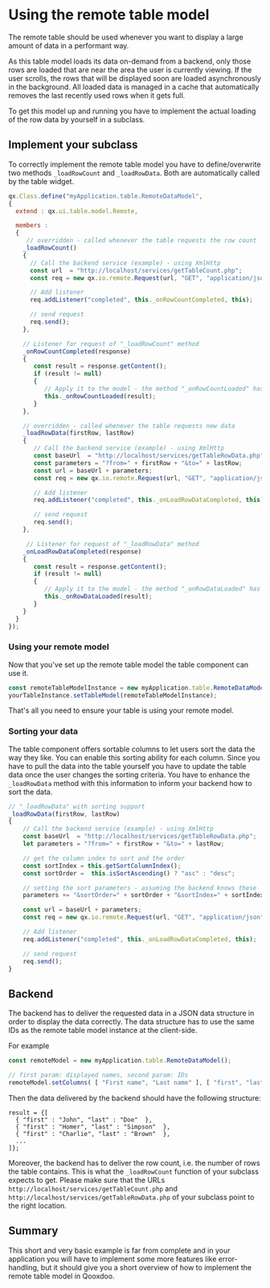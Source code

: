 # Using the remote table model

The remote table should be used whenever you want to display a large amount of
data in a performant way.

As this table model loads its data on-demand from a backend, only those rows are
loaded that are near the area the user is currently viewing. If the user
scrolls, the rows that will be displayed soon are loaded asynchronously in the
background. All loaded data is managed in a cache that automatically removes the
last recently used rows when it gets full.

To get this model up and running you have to implement the actual loading of the
row data by yourself in a subclass.

## Implement your subclass

To correctly implement the remote table model you have to define/overwrite two
methods `_loadRowCount` and `_loadRowData`. Both are automatically called by the
table widget.

```javascript
qx.Class.define("myApplication.table.RemoteDataModel",
{
  extend : qx.ui.table.model.Remote,

  members :
  {
     // overridden - called whenever the table requests the row count
    _loadRowCount()
    {
      // Call the backend service (example) - using XmlHttp
      const url  = "http://localhost/services/getTableCount.php";
      const req = new qx.io.remote.Request(url, "GET", "application/json");

      // Add listener
      req.addListener("completed", this._onRowCountCompleted, this);

      // send request
      req.send();
    },

    // Listener for request of "_loadRowCount" method
    _onRowCountCompleted(response)
    {
       const result = response.getContent();
       if (result != null)
       {
          // Apply it to the model - the method "_onRowCountLoaded" has to be called
          this._onRowCountLoaded(result);
       }
    },

    // overridden - called whenever the table requests new data
    _loadRowData(firstRow, lastRow)
    {
       // Call the backend service (example) - using XmlHttp
       const baseUrl  = "http://localhost/services/getTableRowData.php";
       const parameters = "?from=" + firstRow + "&to=" + lastRow;
       const url = baseUrl + parameters;
       const req = new qx.io.remote.Request(url, "GET", "application/json");

       // Add listener
       req.addListener("completed", this._onLoadRowDataCompleted, this);

       // send request
       req.send();
    },

     // Listener for request of "_loadRowData" method
    _onLoadRowDataCompleted(response)
    {
       const result = response.getContent();
       if (result != null)
       {
          // Apply it to the model - the method "_onRowDataLoaded" has to be called
          this._onRowDataLoaded(result);
       }
    }
  }
});
```

### Using your remote model

Now that you've set up the remote table model the table component can use it.

```javascript
const remoteTableModelInstance = new myApplication.table.RemoteDataModel();
yourTableInstance.setTableModel(remoteTableModelInstance);
```

That's all you need to ensure your table is using your remote model.

### Sorting your data

The table component offers sortable columns to let users sort the data the way
they like. You can enable this sorting ability for each column. Since you have
to pull the data into the table yourself you have to update the table data once
the user changes the sorting criteria. You have to enhance the `_loadRowData`
method with this information to inform your backend how to sort the data.

```javascript
// "_loadRowData" with sorting support
_loadRowData(firstRow, lastRow)
{
    // Call the backend service (example) - using XmlHttp
    const baseUrl  = "http://localhost/services/getTableRowData.php";
    let parameters = "?from=" + firstRow + "&to=" + lastRow;

    // get the column index to sort and the order
    const sortIndex = this.getSortColumnIndex();
    const sortOrder =  this.isSortAscending() ? "asc" : "desc";

    // setting the sort parameters - assuming the backend knows these
    parameters += "&sortOrder=" + sortOrder + "&sortIndex=" + sortIndex;

    const url = baseUrl + parameters;
    const req = new qx.io.remote.Request(url, "GET", "application/json");

    // Add listener
    req.addListener("completed", this._onLoadRowDataCompleted, this);

    // send request
    req.send();
}
```

## Backend

The backend has to deliver the requested data in a JSON data structure in order
to display the data correctly. The data structure has to use the same IDs as the
remote table model instance at the client-side.

For example

```javascript
const remoteModel = new myApplication.table.RemoteDataModel();

// first param: displayed names, second param: IDs
remoteModel.setColumns( [ "First name", "Last name" ], [ "first", "last" ] );
```

Then the data delivered by the backend should have the following structure:

```
result = {[
  { "first" : "John", "last" : "Doe"  },
  { "first" : "Homer", "last" : "Simpson"  },
  { "first" : "Charlie", "last" : "Brown"  },
  ...
]};
```

Moreover, the backend has to deliver the row count, i.e. the number of rows the
table contains. This is what the `_loadRowCount` function of your subclass
expects to get. Please make sure that the URLs
`http://localhost/services/getTableCount.php` and
`http://localhost/services/getTableRowData.php` of your subclass point to the
right location.

## Summary

This short and very basic example is far from complete and in your application
you will have to implement some more features like error-handling, but it should
give you a short overview of how to implement the remote table model in Qooxdoo.
